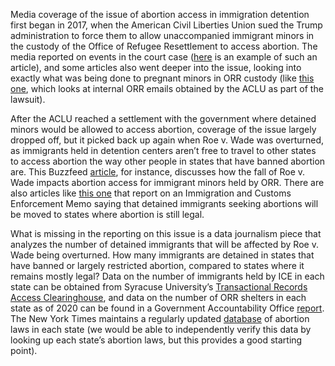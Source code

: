 Media coverage of the issue of abortion access in immigration detention first began in 2017, when the American Civil Liberties Union sued the Trump administration to force them to allow unaccompanied immigrant minors in the custody of the Office of Refugee Resettlement to access abortion. The media reported on events in the court case ([here](https://www.nytimes.com/2017/10/25/us/undocumented-immigrant-abortion.html) is an example of such an article), and some articles also went deeper into the issue, looking into exactly what was being done to pregnant minors in ORR custody (like [this one](https://www.motherjones.com/politics/2017/11/internal-emails-reveal-how-the-trump-administration-blocks-abortions-for-migrant-teens/), which looks at internal ORR emails obtained by the ACLU as part of the lawsuit).

After the ACLU reached a settlement with the government where detained minors would be allowed to access abortion, coverage of the issue largely dropped off, but it picked back up again when Roe v. Wade was overturned, as immigrants held in detention centers aren’t free to travel to other states to access abortion the way other people in states that have banned abortion are. This Buzzfeed [article](https://www.buzzfeednews.com/article/adolfoflores/immigrant-minor-us-custody-abortion-restrictions), for instance, discusses how the fall of Roe v. Wade impacts abortion access for immigrant minors held by ORR. There are also articles like [this one](https://www.axios.com/2022/07/12/abortion-access-detained-migrants-ice) that report on an Immigration and Customs Enforcement Memo saying that detained immigrants seeking abortions will be moved to states where abortion is still legal.

What is missing in the reporting on this issue is a data journalism piece that analyzes the number of detained immigrants that will be affected by Roe v. Wade being overturned. How many immigrants are detained in states that have banned or largely restricted abortion, compared to states where it remains mostly legal? Data on the number of immigrants held by ICE in each state can be obtained from Syracuse University’s [Transactional Records Access Clearinghouse](https://trac.syr.edu/immigration/detentionstats/facilities.html), and data on the number of ORR shelters in each state as of 2020 can be found in a Government Accountability Office [report](https://www.gao.gov/products/gao-20-609). The New York Times maintains a regularly updated [database](https://www.nytimes.com/interactive/2022/us/abortion-laws-roe-v-wade.html) of abortion laws in each state (we would be able to independently verify this data by looking up each state’s abortion laws, but this provides a good starting point).
